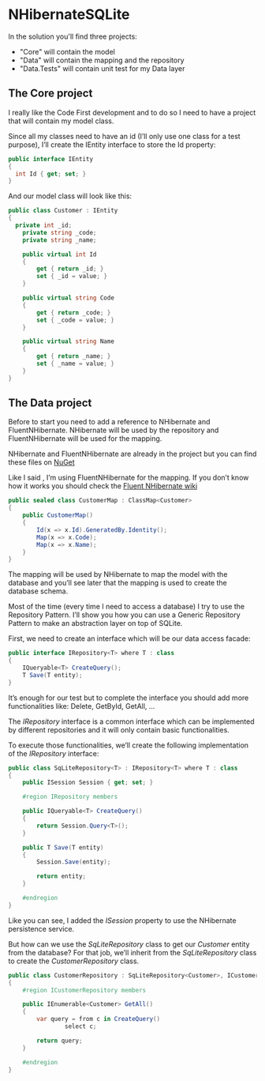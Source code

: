 NHibernateSQLite
================

In the solution you'll find three projects:

* "Core" will contain the model
* "Data" will contain the mapping and the repository
* "Data.Tests" will contain unit test for my Data layer

The Core project
----------------

I really like the Code First development and to do so I need to have a project that will contain my model class.

Since all my classes need to have an id (I’ll only use one class for a test purpose), I’ll create the IEntity interface to store the Id property:

```c#
public interface IEntity
{
  int Id { get; set; }
}
```

And our model class will look like this:

```c#
public class Customer : IEntity
{
  private int _id;
	private string _code;
	private string _name;

	public virtual int Id
	{
		get { return _id; }
		set { _id = value; }
	}

	public virtual string Code
	{
		get { return _code; }
		set { _code = value; }
	}

	public virtual string Name
	{
		get { return _name; }
		set { _name = value; }
	}
}
```

The Data project
----------------

Before to start you need to add a reference to NHibernate and FluentNHibernate.  NHibernate will be used by the repository and FluentNHibernate will be used for the mapping.

NHibernate and FluentNHibernate are already in the project but you can find these files on [NuGet](http://nuget.org/)

Like I said , I’m using FluentNHibernate for the mapping.  If you don’t know how it works you should check the [Fluent NHibernate wiki](https://github.com/jagregory/fluent-nhibernate/wiki/Getting-started)

```c#
public sealed class CustomerMap : ClassMap<Customer>
{
	public CustomerMap()
	{
		Id(x => x.Id).GeneratedBy.Identity();
		Map(x => x.Code);
		Map(x => x.Name);
	}
}
```

The mapping will be used by NHibernate to map the model with the database and you’ll see later that the mapping is used to create the database schema.

Most of the time (every time I need to access a database) I try to use the Repository Pattern.  I’ll show you how you can use a Generic Repository Pattern to make an abstraction layer on top of SQLite.


First, we need to create an interface which will be our data access facade:

```c#
public interface IRepository<T> where T : class
{
	IQueryable<T> CreateQuery();
	T Save(T entity);
}
```

It’s enough for our test but to complete the interface you should add more functionalities like: Delete, GetById, GetAll, …

The _IRepository_ interface is a common interface which can be implemented by different repositories and it will only contain basic functionalities.

To execute those functionalities, we’ll create the following implementation of the _IRepository_ interface:

```c#
public class SqLiteRepository<T> : IRepository<T> where T : class
{
	public ISession Session { get; set; }

	#region IRepository members

	public IQueryable<T> CreateQuery()
	{
		return Session.Query<T>();
	}

	public T Save(T entity)
	{
		Session.Save(entity);

		return entity;
	} 

	#endregion
}
```

Like you can see, I added the _ISession_ property to use the NHibernate persistence service.

But how can we use the _SqLiteRepository_ class to get our _Customer_ entity from the database? For that job, we’ll inherit from the _SqLiteRepository_ class to create the _CustomerRepository_ class.

```c#
public class CustomerRepository : SqLiteRepository<Customer>, ICustomerRepository
{
	#region ICustomerRepository members

	public IEnumerable<Customer> GetAll()
	{
		var query = from c in CreateQuery()
				select c;

		return query;
	} 

	#endregion
}
```

